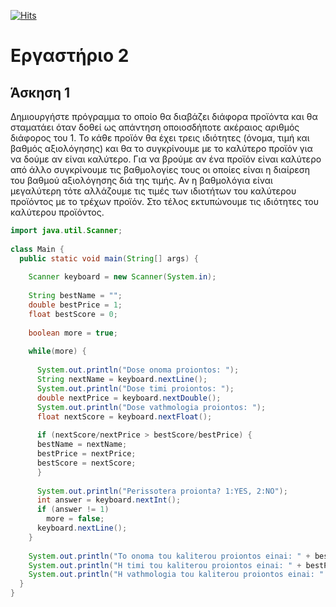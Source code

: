 [![Hits](https://hits.seeyoufarm.com/api/count/incr/badge.svg?url=https%3A%2F%2Feffie375.github.io%2FTPTE-AEGEAN&count_bg=%23E3802B&title_bg=%2307359E&icon=internetarchive.svg&icon_color=%23E7E7E7&title=%CE%A0%CF%81%CE%BF%CE%B2%CE%BF%CE%BB%CE%AD%CF%82&edge_flat=false)](https://hits.seeyoufarm.com)

# Eργαστήριο 2

## Άσκηση 1

Δημιουργήστε πρόγραμμα το οποίο θα διαβάζει διάφορα προϊόντα και θα σταματάει όταν δοθεί ως απάντηση οποιοσδήποτε ακέραιος αριθμός διάφορος του 1. Το κάθε προϊόν θα έχει τρεις ιδιότητες (όνομα, τιμή και βαθμός  αξιολόγησης) και θα το συγκρίνουμε με το καλύτερο προϊόν για να δούμε αν είναι καλύτερο. Για να βρούμε αν ένα προϊόν είναι καλύτερο από άλλο  συγκρίνουμε τις βαθμολογίες τους οι οποίες είναι η διαίρεση του βαθμού αξιολόγησης διά της τιμής. Αν η βαθμολόγια είναι μεγαλύτερη τότε αλλάζουμε τις τιμές των ιδιοτήτων του καλύτερου προϊόντος με το τρέχων προϊόν. Στο τέλος εκτυπώνουμε τις ιδιότητες του καλύτερου προϊόντος.

```Java
import java.util.Scanner; 
 
class Main { 
  public static void main(String[] args) { 
     
    Scanner keyboard = new Scanner(System.in); 
     
    String bestName = ""; 
    double bestPrice = 1; 
    float bestScore = 0; 
     
    boolean more = true; 
     
    while(more) { 
     
      System.out.println("Dose onoma proiontos: "); 
      String nextName = keyboard.nextLine(); 
      System.out.println("Dose timi proiontos: "); 
      double nextPrice = keyboard.nextDouble(); 
      System.out.println("Dose vathmologia proiontos: "); 
      float nextScore = keyboard.nextFloat(); 
     
      if (nextScore/nextPrice > bestScore/bestPrice) { 
      bestName = nextName; 
      bestPrice = nextPrice; 
      bestScore = nextScore; 
      } 
 
      System.out.println("Perissotera proionta? 1:YES, 2:NO"); 
      int answer = keyboard.nextInt(); 
      if (answer != 1) 
        more = false; 
      keyboard.nextLine(); 
    } 
 
    System.out.println("To onoma tou kaliterou proiontos einai: " + bestName); 
    System.out.println("H timi tou kaliterou proiontos einai: " + bestPrice); 
    System.out.println("H vathmologia tou kaliterou proiontos einai: " + bestScore); 
  } 
} 
```
